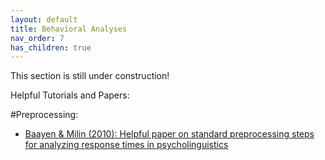 ```yaml
---
layout: default
title: Behavioral Analyses
nav_order: 7
has_children: true
---
```


This section is still under construction!

Helpful Tutorials and Papers:

#Preprocessing:
- [Baayen & Milin (2010): Helpful paper on standard preprocessing steps for analyzing response times in psycholinguistics](https://dialnet.unirioja.es/servlet/articulo?codigo=3405162)
